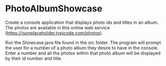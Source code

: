 # PhotoAlbumShowcase
Create a console application that displays photo ids and titles in an album. 
The photos are available in this online web service (https://jsonplaceholder.typicode.com/photos).

Run the Showcase.java file found in the src folder. The program will prompt the user for a number of a photo
album they desire to have in the console. Enter a number and all the photos within that
photo album will be displayed by their id number and title. 
